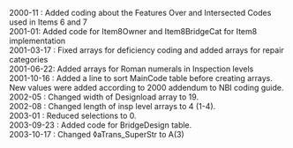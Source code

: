 2000-11 : Added coding about the Features Over and Intersected Codes   used in Items 6 and 7  2001-01: Added code for Item8Owner and Item8BridgeCat for Item8 implementation  2001-03-17 : Fixed arrays for deficiency coding and added arrays for repair categories  2001-06-22: Added arrays for Roman numerals in Inspection levels  2001-10-16 : Added a line to sort MainCode table before creating arrays. New values were added according to 2000 addendum to NBI coding guide.  2002-05 : Changed width of Designload array to 19.  2002-08 : Changed length of insp level arrays to 4 (1-4).  2003-01 : Reduced selections to 0.  2003-09-23 : Added code for BridgeDesign table.  2003-10-17 : Changed ◊aTrans_SuperStr to A(3)